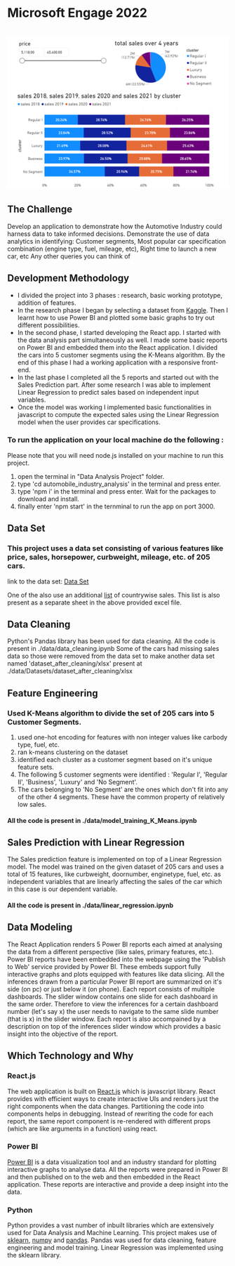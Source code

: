 # Microsoft Engage 2022
# <img src="./automobile_industry_analysis/src/assets/images/md.png" alt="MarineGEO circle logo" style="height: auto; width:auto;"/>
## The Challenge
Develop an application to demonstrate how the Automotive Industry could harness data to take informed decisions. Demonstrate the use of data analytics in identifying:
Customer segments, Most popular car specification combination (engine type, fuel, mileage, etc), Right time to launch a new car, etc
Any other queries you can think of
## Development Methodology 
* I divided the project into 3 phases : research, basic working prototype, addition of features.
* In the research phase I began by selecting a dataset from <a href="https://www.kaggle.com">Kaggle</a>. Then I learnt how to use Power BI and plotted some basic graphs to try out different possibilities.
* In the second phase, I started developing the React app. I started with the data analysis part simultaneously as well. I made some basic reports on Power BI and embedded them into the React application. I divided the cars into 5 customer segments using the K-Means algorithm. By the end of this phase I had a working application with a responsive front-end.
* In the last phase I completed all the 5 reports and started out with the Sales Prediction part. After some research I was able to implement Linear Regression to predict sales based on independent input variables.
* Once the model was working I implemented basic functionalities in javascript to compute the expected sales using the Linear Regression model when the user provides car specifications.


### To run the application on your local machine do the following : 
Please note that you will need node.js installed on your machine to run this project.

1. open the terminal in "Data Analysis Project" folder.
2. type 'cd automobile_industry_analysis' in the terminal and press enter.
3. type 'npm i' in the terminal and press enter. Wait for the packages to download and install.
4. finally enter 'npm start' in the ternminal to run the app on port 3000.

## Data Set
### This project uses a data set consisting of various features like price, sales, horsepower, curbweight, mileage, etc. of 205 cars. 


link to the data set: <a href="https://1drv.ms/x/s!AkSxQvIzIp7WkYwOehfepRWpe56ZTQ?e=G2KtMA">Data Set</a>

One of the also use an additional <a href="https://www.factorywarrantylist.com/car-sales-by-country.html">list</a> of countrywise sales. This list is also present as a separate sheet in the above provided excel file.

## Data Cleaning
Python's Pandas library has been used for data cleaning. All the code is present in ./data/data_cleaning.ipynb
Some of the cars had missing sales data so those were removed from the data set to make another data set named 'dataset_after_cleaning/xlsx' present at ./data/Datasets/dataset_after_cleaning/xlsx

## Feature Engineering

### Used K-Means algorithm to divide the set of 205 cars into 5 Customer Segments.

1. used one-hot encoding for features with non integer values like carbody type, fuel, etc.
2. ran k-means clustering on the dataset
3. identified each cluster as a customer segment based on it's unique feature sets.
4. The following 5 customer segments were identified : 'Regular I', 'Regular II', 'Business', 'Luxury' and 'No Segment'. 
5. The cars belonging to 'No Segment' are the ones which don't fit into any of the other 4 segments. These have the common property of relatively low sales. 
#### All the code is present in ./data/model_training_K_Means.ipynb

## Sales Prediction with Linear Regression
The Sales prediction feature is implemented on top of a Linear Regression model. The model was trained on the given dataset of 205 cars and uses a total of 15 features, like curbweight, doornumber, enginetype, fuel, etc. as independent variables that are linearly affecting the sales of the car which in this case is our dependent variable.
#### All the code is present in ./data/linear_regression.ipynb

## Data Modeling
The React Application renders 5 Power BI reports each aimed at analysing the data from a different perspective (like sales, primary features, etc.). Power BI reports have been embedded into the webpage using the 'Publish to Web' service provided by Power BI. These embeds support fully interactive graphs and plots equipped with features like data slicing. All the inferences drawn from a particular Power BI report are summarized on it's side (on pc) or just below it (on phone). Each report consists of multiple dashboards. The slider window contains one slide for each dashboard in the same order. Therefore to view the inferences for a certain dashboard number (let's say x) the user needs to navigate to the same slide number (that is x) in the slider window. Each report is also accompained by a description on top of the inferences slider window which provides a basic insight into the objective of the report.

## Which Technology and Why

### React.js
The web application is built on <a href="https://reactjs.org/">React.js</a> which is javascript library. React provides with efficient ways to create interactive UIs and renders just the right components when the data changes. Partitioning the code into components helps in debugging. Instead of rewriting the code for each report, the same report component is re-rendered with different props (which are like arguments in a function) using react. 

### Power BI
<a href="https://powerbi.microsoft.com/en-au/">Power BI</a> is a data visualization tool and an industry standard for plotting interactive graphs to analyse data. All the reports were prepared in Power BI and then published on to the web and then embedded in the React application. These reports are interactive and provide a deep insight into the data.

### Python 
Python provides a vast number of inbuilt libraries which are extensively used for Data Analysis and Machine Learning. This project makes use of <a href="https://scikit-learn.org/stable/">sklearn</a>, <a href="https://numpy.org/">numpy</a> and <a href="https://pandas.pydata.org/">pandas</a>. Pandas was used for data cleaning, feature engineering and model training. Linear Regression was implemented using the sklearn library. 
